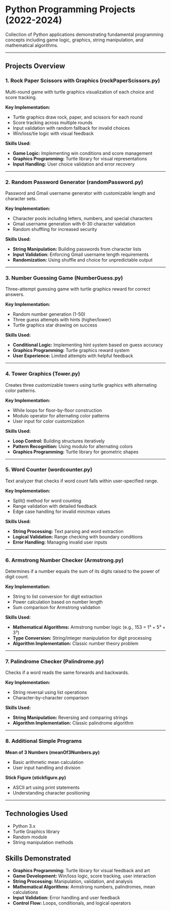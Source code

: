 # **Python Programming Projects (2022-2024)**

Collection of Python applications demonstrating fundamental programming concepts including game logic, graphics, string manipulation, and mathematical algorithms.

---

## **Projects Overview**

### **1. Rock Paper Scissors with Graphics (rockPaperScissors.py)**
Multi-round game with turtle graphics visualization of each choice and score tracking.

**Key Implementation:**
- Turtle graphics draw rock, paper, and scissors for each round
- Score tracking across multiple rounds
- Input validation with random fallback for invalid choices
- Win/loss/tie logic with visual feedback

**Skills Used:**
- **Game Logic:** Implementing win conditions and score management
- **Graphics Programming:** Turtle library for visual representations
- **Input Handling:** User choice validation and error recovery

---

### **2. Random Password Generator (randomPassword.py)**
Password and Gmail username generator with customizable length and character sets.

**Key Implementation:**
- Character pools including letters, numbers, and special characters
- Gmail username generation with 6-30 character validation
- Random shuffling for increased security

**Skills Used:**
- **String Manipulation:** Building passwords from character lists
- **Input Validation:** Enforcing Gmail username length requirements
- **Randomization:** Using shuffle and choice for unpredictable output

---

### **3. Number Guessing Game (NumberGuess.py)**
Three-attempt guessing game with turtle graphics reward for correct answers.

**Key Implementation:**
- Random number generation (1-50)
- Three guess attempts with hints (higher/lower)
- Turtle graphics star drawing on success

**Skills Used:**
- **Conditional Logic:** Implementing hint system based on guess accuracy
- **Graphics Programming:** Turtle graphics reward system
- **User Experience:** Limited attempts with helpful feedback

---

### **4. Tower Graphics (Tower.py)**
Creates three customizable towers using turtle graphics with alternating color patterns.

**Key Implementation:**
- While loops for floor-by-floor construction
- Modulo operator for alternating color patterns
- User input for color customization

**Skills Used:**
- **Loop Control:** Building structures iteratively
- **Pattern Recognition:** Using modulo for alternating colors
- **Graphics Programming:** Turtle library for geometric shapes

---

### **5. Word Counter (wordcounter.py)**
Text analyzer that checks if word count falls within user-specified range.

**Key Implementation:**
- Split() method for word counting
- Range validation with detailed feedback
- Edge case handling for invalid min/max values

**Skills Used:**
- **String Processing:** Text parsing and word extraction
- **Logical Validation:** Range checking with boundary conditions
- **Error Handling:** Managing invalid user inputs

---

### **6. Armstrong Number Checker (Armstrong.py)**
Determines if a number equals the sum of its digits raised to the power of digit count.

**Key Implementation:**
- String to list conversion for digit extraction
- Power calculation based on number length
- Sum comparison for Armstrong validation

**Skills Used:**
- **Mathematical Algorithms:** Armstrong number logic (e.g., 153 = 1³ + 5³ + 3³)
- **Type Conversion:** String/integer manipulation for digit processing
- **Algorithm Implementation:** Classic number theory problem

---

### **7. Palindrome Checker (Palindrome.py)**
Checks if a word reads the same forwards and backwards.

**Key Implementation:**
- String reversal using list operations
- Character-by-character comparison

**Skills Used:**
- **String Manipulation:** Reversing and comparing strings
- **Algorithm Implementation:** Classic palindrome algorithm

---

### **8. Additional Simple Programs**

**Mean of 3 Numbers (meanOf3Numbers.py)**
- Basic arithmetic mean calculation
- User input handling and division

**Stick Figure (stickfigure.py)**
- ASCII art using print statements
- Understanding character positioning

---

## **Technologies Used**
- Python 3.x
- Turtle Graphics library
- Random module
- String manipulation methods

## **Skills Demonstrated**
- **Graphics Programming:** Turtle library for visual feedback and art
- **Game Development:** Win/loss logic, score tracking, user interaction
- **String Processing:** Manipulation, validation, and analysis
- **Mathematical Algorithms:** Armstrong numbers, palindromes, mean calculations
- **Input Validation:** Error handling and user feedback
- **Control Flow:** Loops, conditionals, and logical operators
